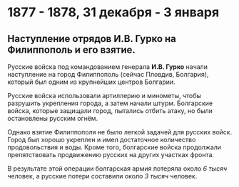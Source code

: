 # 1877 - 1878, 31 декабря - 3 января
## Наступление отрядов И.В. Гурко на Филиппополь и его взятие.
Русские войска под командованием генерала **И.В. Гурко** начали наступление на город Филиппополь (сейчас Пловдив, Болгария), который был одним из крупнейших центров Болгарии.

Русские войска использовали артиллерию и минометы, чтобы разрушить укрепления города, а затем начали штурм. Болгарские войска, которые защищали город, пытались отбить атаку, но были остановлены русским огнём.

Однако взятие Филиппополя не было легкой задачей для русских войск. Город был хорошо укреплен и имел достаточное количество продовольствия и воды. Кроме того, болгарские войска продолжали препятствовать продвижению русских на других участках фронта.

В результате этой операции болгарская армия потеряла около *6 тысяч* человек, а русские потери составили около *3 тысяч* человек.